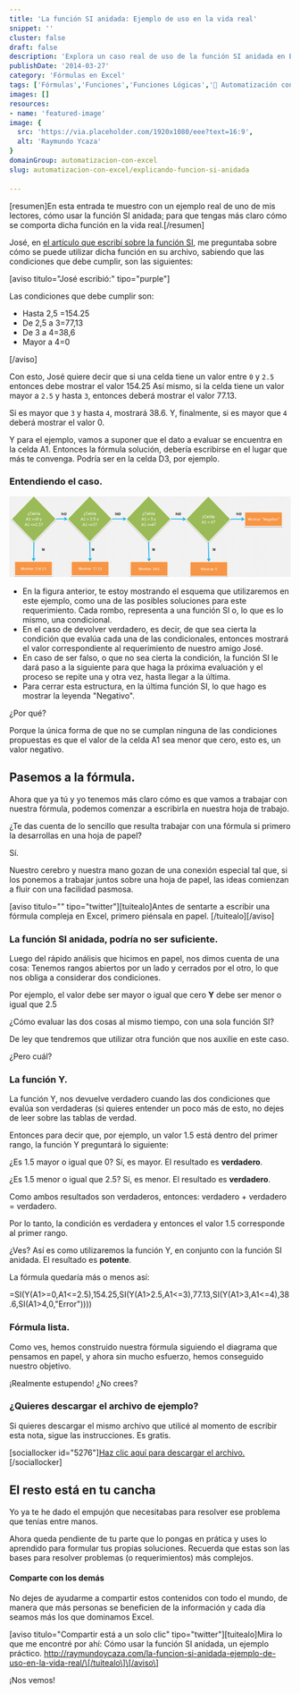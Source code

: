 ```yaml
---
title: 'La función SI anidada: Ejemplo de uso en la vida real'
snippet: ''
cluster: false
draft: false 
description: 'Explora un caso real de uso de la función SI anidada en Excel. Descubre cómo aplicarla en situaciones cotidianas para obtener resultados precisos.'
publishDate: '2014-03-27'
category: 'Fórmulas en Excel'
tags: ['Fórmulas','Funciones','Funciones Lógicas','🤖 Automatización con Excel']
images: []
resources: 
- name: 'featured-image'
image: {
  src: 'https://via.placeholder.com/1920x1080/eee?text=16:9',
  alt: 'Raymundo Ycaza'
}
domainGroup: automatizacion-con-excel
slug: automatizacion-con-excel/explicando-funcion-si-anidada

---
```


\[resumen\]En esta entrada te muestro con un ejemplo real de uno de mis lectores, cómo usar la función SI anidada; para que tengas más claro cómo se comporta dicha función en la vida real.\[/resumen\]

José, en [el artículo que escribí sobre la función SI](http://raymundoycaza.com/funcion-si-anidada/ "La función SI"), me preguntaba sobre cómo se puede utilizar dicha función en su archivo, sabiendo que las condiciones que debe cumplir, son las siguientes:

\[aviso titulo="José escribió:" tipo="purple"\]

Las condiciones que debe cumplir son:

- Hasta 2,5 =154.25
- De 2,5 a 3=77,13
- De 3 a 4=38,6
- Mayor a 4=0

\[/aviso\]

Con esto, José quiere decir que si una celda tiene un valor entre `0` y `2.5` entonces debe mostrar el valor 154.25 Así mismo, si la celda tiene un valor mayor a `2.5` y hasta `3`, entonces deberá mostrar el valor 77.13.

Si es mayor que `3` y hasta `4`, mostrará 38.6. Y, finalmente, si es mayor que `4` deberá mostrar el valor 0.

Y para el ejemplo, vamos a suponer que el dato a evaluar se encuentra en la celda A1. Entonces la fórmula solución, debería escribirse en el lugar que más te convenga. Podría ser en la celda D3, por ejemplo.

### Entendiendo el caso.

[![Función SI anidada](images/20140326-funcion-si-ejemplo-real000269-700x200.png)](http://raymundoycaza.com/wp-content/uploads//20140326-funcion-si-ejemplo-real000269.png)

- En la figura anterior, te estoy mostrando el esquema que utilizaremos en este ejemplo, como una de las posibles soluciones para este requerimiento. Cada rombo, representa a una función SI o, lo que es lo mismo, una condicional.
- En el caso de devolver verdadero, es decir, de que sea cierta la condición que evalúa cada una de las condicionales, entonces mostrará el valor correspondiente al requerimiento de nuestro amigo José.
- En caso de ser falso, o que no sea cierta la condición, la función SI le dará paso a la siguiente para que haga la próxima evaluación y el proceso se repite una y otra vez, hasta llegar a la última.
- Para cerrar esta estructura, en la última función SI, lo que hago es mostrar la leyenda "Negativo".

¿Por qué?

Porque la única forma de que no se cumplan ninguna de las condiciones propuestas es que el valor de la celda A1 sea menor que cero, esto es, un valor negativo.

## Pasemos a la fórmula.

Ahora que ya tú y yo tenemos más claro cómo es que vamos a trabajar con nuestra fórmula, podemos comenzar a escribirla en nuestra hoja de trabajo.

¿Te das cuenta de lo sencillo que resulta trabajar con una fórmula si primero la desarrollas en una hoja de papel?

Sí.

Nuestro cerebro y nuestra mano gozan de una conexión especial tal que, si los ponemos a trabajar juntos sobre una hoja de papel, las ideas comienzan a fluir con una facilidad pasmosa.

\[aviso titulo="" tipo="twitter"\]\[tuitealo\]Antes de sentarte a escribir una fórmula compleja en Excel, primero piénsala en papel. \[/tuitealo\]\[/aviso\]

### La función SI anidada, podría no ser suficiente.

Luego del rápido análisis que hicimos en papel, nos dimos cuenta de una cosa: Tenemos rangos abiertos por un lado y cerrados por el otro, lo que nos obliga a considerar dos condiciones.

Por ejemplo, el valor debe ser mayor o igual que cero **Y** debe ser menor o igual que 2.5

¿Cómo evaluar las dos cosas al mismo tiempo, con una sola función SI?

De ley que tendremos que utilizar otra función que nos auxilie en este caso.

¿Pero cuál?

### La función Y.

La función Y, nos devuelve verdadero cuando las dos condiciones que evalúa son verdaderas (si quieres entender un poco más de esto, no dejes de leer sobre las tablas de verdad.

Entonces para decir que, por ejemplo, un valor 1.5 está dentro del primer rango, la función Y preguntará lo siguiente:

¿Es 1.5 mayor o igual que 0? Sí, es mayor. El resultado es **verdadero**.

¿Es 1.5 menor o igual que 2.5? Sí, es menor. El resultado es **verdadero**.

Como ambos resultados son verdaderos, entonces: verdadero + verdadero = verdadero.

Por lo tanto, la condición es verdadera y entonces el valor 1.5 corresponde al primer rango.

¿Ves? Así es como utilizaremos la función Y, en conjunto con la función SI anidada. El resultado es **potente**.

La fórmula quedaría más o menos así:

\=SI(Y(A1\>=0,A1<=2.5),154.25,SI(Y(A1\>2.5,A1<=3),77.13,SI(Y(A1\>3,A1<=4),38.6,SI(A1\>4,0,"Error"))))

### Fórmula lista.

Como ves, hemos construido nuestra fórmula siguiendo el diagrama que pensamos en papel, y ahora sin mucho esfuerzo, hemos conseguido nuestro objetivo.

¡Realmente estupendo! ¿No crees?

### ¿Quieres descargar el archivo de ejemplo?

Si quieres descargar el mismo archivo que utilicé al momento de escribir esta nota, sigue las instrucciones. Es gratis.

\[sociallocker id="5276"\][Haz clic aquí para descargar el archivo.](http://raymundoycaza.com/wp-content/uploads//20140326-funcion-si-ejemplo-real_adjunto.xlsx "Descargar el archivo de ejemplo.")\[/sociallocker\]

## El resto está en tu cancha

Yo ya te he dado el empujón que necesitabas para resolver ese problema que tenías entre manos.

Ahora queda pendiente de tu parte que lo pongas en prática y uses lo aprendido para formular tus propias soluciones. Recuerda que estas son las bases para resolver problemas (o requerimientos) más complejos.

#### Comparte con los demás

No dejes de ayudarme a compartir estos contenidos con todo el mundo, de manera que más personas se beneficien de la información y cada día seamos más los que dominamos Excel.

\[aviso titulo="Compartir está a un solo clic" tipo="twitter"\]\[tuitealo\]Mira lo que me encontré por ahí: Cómo usar la función SI anidada, un ejemplo práctico. http://raymundoycaza.com/la-funcion-si-anidada-ejemplo-de-uso-en-la-vida-real/\[/tuitealo\]\[/aviso\]

¡Nos vemos!
